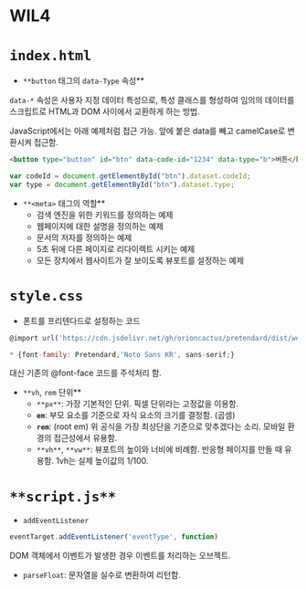 # WIL4

# `index.html`

- `**button` 태그의 `data-Type` 속성**

`data-*` 속성은 사용자 지정 데이터 특성으로, 특성 클래스를 형성하여 임의의 데이터를 스크립트로 HTML과 DOM 사이에서 교환하게 하는 방법.

JavaScript에서는 아래 예제처럼 접근 가능. 앞에 붙은 data를 빼고 camelCase로 변환시켜 접근함.

```html
<button type="button" id="btn" data-code-id="1234" data-type="b">버튼</button>
```

```jsx
var codeId = document.getElementById("btn").dataset.codeId;
var type = document.getElementById("btn").dataset.type;
```

- `**<meta>` 태그의 역할**
    - 검색 엔진을 위한 키워드를 정의하는 예제
    - 웹페이지에 대한 설명을 정의하는 예제
    - 문서의 저자를 정의하는 예제
    - 5초 뒤에 다른 페이지로 리다이렉트 시키는 예제
    - 모든 장치에서 웹사이트가 잘 보이도록 뷰포트를 설정하는 예제
    

# `style.css`

- 폰트를 프리텐다드로 설정하는 코드

```jsx
@import url('https://cdn.jsdelivr.net/gh/orioncactus/pretendard/dist/web/static/pretendard.css');

* {font-family: Pretendard,'Noto Sans KR', sans-serif;}
```

대신 기존의 @font-face 코드를 주석처리 함.

- `**vh`, `rem` 단위**
    - `**px**`: 가장 기본적인 단위. 픽셀 단위라는 고정값을 이용함.
    - **`em`**: 부모 요소를 기준으로 자식 요소의 크기를 결정함. (곱셈)
    - **`rem`**: (root em) 위 공식을 가장 최상단을 기준으로 맞추겠다는 소리. 모바일 환경의 접근성에서 유용함.
    - `**vh**`, `**vw**`: 뷰포트의 높이와 너비에 비례함. 반응형 페이지를 만들 때 유용함. 1vh는 실제 높이값의 1/100.

# `**script.js**`

- `addEventListener`

```jsx
eventTarget.addEventListener('eventType', function)
```

DOM 객체에서 이벤트가 발생한 경우 이벤트를 처리하는 오브젝트.

- `parseFloat`: 문자열을 실수로 변환하여 리턴함.